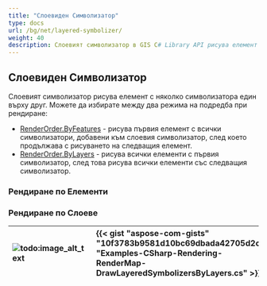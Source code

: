 ```yaml
---
title: "Слоевиден Символизатор"
type: docs
url: /bg/net/layered-symbolizer/
weight: 40
description: Слоевият символизатор в GIS C# Library API рисува елемент с няколко символизатора един върху друг с режими на подредба при рендиране, базирани на елементи или слоеве.
---
```


## **Слоевиден Символизатор**
Слоевият символизатор рисува елемент с няколко символизатора един върху друг. Можете да избирате между два режима на подредба при рендиране:

- [RenderOrder.ByFeatures](https://reference.aspose.com/gis/net/aspose.gis.rendering.symbolizers/renderingorder) - рисува първия елемент с всички символизатори, добавени към слоевия символизатор, след което продължава с рисуването на следващия елемент.
- [RenderOrder.ByLayers](https://reference.aspose.com/gis/net/aspose.gis.rendering.symbolizers/renderingorder) - рисува всички елементи с първия символизатор, след това рисува всички елементи със следващия символизатор.

### **Рендиране по Елементи**

### **Рендиране по Слоеве**


|![todo:image_alt_text](layered-symbolizer_1.png)|{{< gist "aspose-com-gists" "10f3783b9581d10bc69dbada42705d2c" "Examples-CSharp-Rendering-RenderMap-DrawLayeredSymbolizersByLayers.cs" >}}|
| :- | :- |

